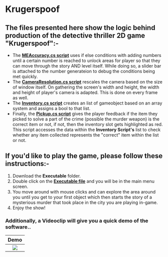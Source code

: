 # Krugerspoof
## The files presented here show the logic behind production of the detective thriller 2D game "Krugerspoof":-

* The [**MEAccuracy.cs script**](ComfyStudiosGameLab/Assets/Scripts/MEAcurracy.cs) uses if else conditions with adding numbers until a certain number is reached to unlock areas for player so that they can move through the story AND level itself. While doing so, a slider bar is attached to the number generateion to debug the conditions being met quickly.
* The [**CameraResolution.cs script**](ComfyStudiosGameLab/Assets/Scripts/CameraResolution.cs) rescales the camera based on the size of window itself. On gathering the screen's width and height, the width and height of player's camera is adapted. This is done on every frame as well. 
* The [**Inventory.cs script**](ComfyStudiosGameLab/Assets/Scripts/Inventory.cs) creates an list of gameobject based on an array system and assigns a bool to that list.
* Finally, the [**Pickup.cs script**](ComfyStudiosGameLab/Assets/Scripts/Pickup.cs) gives the player feedback if the item they picked to solve a part of the crime (possible the murder weapon) is the correct item or not, if not, then the inventory slot gets highlighted as red. This script accesses the data within the  **Inventory Script's** list to check whether any item collected represents the "correct" item within the list or not.

## If you'd like to play the game, please follow these instructions:-
1. Download the **Executable** folder.
2. Double click on the [**Executable file**](Executable_File/ComfyStudiosGameLab.exe) and you will be in the main menu screen.
3. You move around with mouse clicks and can explore the area around you until you get to your first object which then starts the story of a mysterious murder that took place in the city you are playing in-game.
4. Enjoy the show!

### Additionally, a Videoclip will give you a quick demo of the software..
Demo             |
:-------------------------:|
[![](https://i.ytimg.com/vi/JT186NVsrHE/maxresdefault.jpg)](https://youtu.be/JT186NVsrHE "Krugerspoof") |
